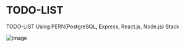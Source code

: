 # TODO-LIST
TODO-LIST Using PERN(PostgreSQL, Express, React.js, Node.js) Stack 

![image](https://github.com/D-4-DIBAKAR/TODO-LIST/assets/71878062/d63791da-4807-4d93-a91e-206651f78c30)

